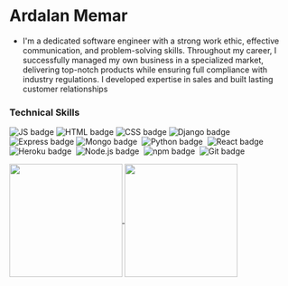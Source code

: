 # Ardalan Memar



- I'm a dedicated software engineer with a strong work ethic, effective communication, and problem-solving skills. Throughout my career, I successfully managed my own business in a specialized market, delivering top-notch products while ensuring full compliance with industry regulations. I developed expertise in sales and built lasting customer relationships

### Technical Skills

![JS badge](https://img.shields.io/badge/JavaScript-F7DF1E.svg?style=for-the-badge&logo=JavaScript&logoColor=black)
![HTML badge](https://img.shields.io/badge/HTML5-E34F26.svg?style=for-the-badge&logo=HTML5&logoColor=white)
![CSS badge](https://img.shields.io/badge/CSS3-1572B6.svg?style=for-the-badge&logo=CSS3&logoColor=white)
![Django badge](https://img.shields.io/badge/Django-092E20.svg?style=for-the-badge&logo=Django&logoColor=white)
![Express badge](https://img.shields.io/badge/Express-000000.svg?style=for-the-badge&logo=Express&logoColor=white)
![Mongo badge](https://img.shields.io/badge/MongoDB-47A248.svg?style=for-the-badge&logo=MongoDB&logoColor=white) 
![Python badge](https://img.shields.io/badge/Python-3776AB.svg?style=for-the-badge&logo=Python&logoColor=white) 
![React badge](https://img.shields.io/badge/React-61DAFB.svg?style=for-the-badge&logo=React&logoColor=black) 
![Heroku badge](https://img.shields.io/badge/Heroku-430098.svg?style=for-the-badge&logo=Heroku&logoColor=white) 
![Node.js badge](https://img.shields.io/badge/Node.js-339933.svg?style=for-the-badge&logo=nodedotjs&logoColor=white) 
![npm badge](https://img.shields.io/badge/npm-CB3837.svg?style=for-the-badge&logo=npm&logoColor=white) 
![Git badge](https://img.shields.io/badge/Git-F05032.svg?style=for-the-badge&logo=Git&logoColor=white) 

<a href="https://github.com/ardalanmemar93/github-readme-stats">
  <img height=200 align="center" src="https://github-readme-stats.vercel.app/api?username=ardalanmemar93" />
</a>
<a href="https://github.com/ardalanmemar93/convoychat">
  <img height=200 align="center" src="https://github-readme-stats.vercel.app/api/top-langs?username=ardalanmemar93&layout=compact&langs_count=8&card_width=320" />
</a>